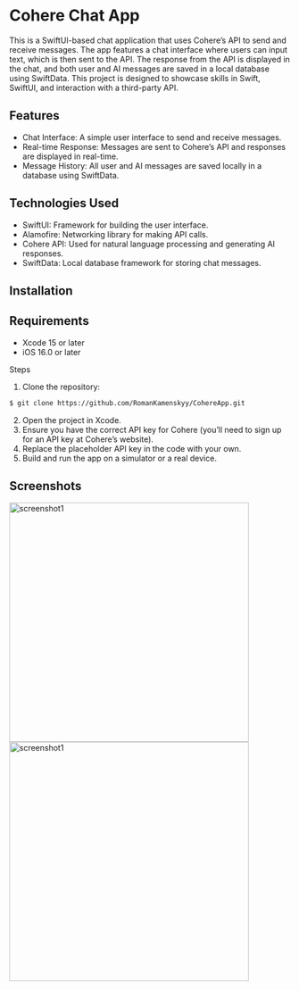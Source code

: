 # Cohere Chat App
This is a SwiftUI-based chat application that uses Cohere’s API to send and receive messages. The app features a chat interface where users can input text, which is then sent to the API. The response from the API is displayed in the chat, and both user and AI messages are saved in a local database using SwiftData. This project is designed to showcase skills in Swift, SwiftUI, and interaction with a third-party API.

## Features
- Chat Interface: A simple user interface to send and receive messages.
-	Real-time Response: Messages are sent to Cohere’s API and responses are displayed in real-time.
-	Message History: All user and AI messages are saved locally in a database using SwiftData.

## Technologies Used
- SwiftUI: Framework for building the user interface.
-	Alamofire: Networking library for making API calls.
-	Cohere API: Used for natural language processing and generating AI responses.
-	SwiftData: Local database framework for storing chat messages.

## Installation

## Requirements
- Xcode 15 or later
- iOS 16.0 or later

Steps
1.	Clone the repository:
```bash
$ git clone https://github.com/RomanKamenskyy/CohereApp.git
```
2.	Open the project in Xcode.
3.	Ensure you have the correct API key for Cohere (you’ll need to sign up for an API key at Cohere’s website).
4.	Replace the placeholder API key in the code with your own.
5.	Build and run the app on a simulator or a real device.

## Screenshots
<img width="429" alt="screenshot1" src="https://github.com/user-attachments/assets/19d453c0-8f90-45fa-a083-d302dceb6d60">
<img width="429" alt="screenshot1" src="https://github.com/user-attachments/assets/889f8a67-d4f0-4452-a325-47ffe8ea485c">


